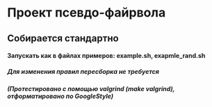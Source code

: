 # Проект псевдо-файрвола
## Собирается стандартно
#### Запускать как в файлах примеров: example.sh, exapmle_rand.sh
##### Для изменения правил пересборка не требуется
##### (Протестировано с помощью valgrind (make valgrind), отформатировано по GoogleStyle)